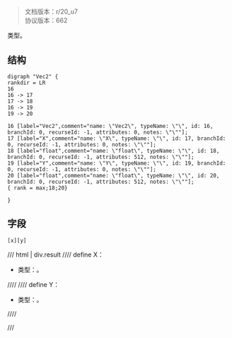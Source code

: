# <!-- md:samp Vec2 -->

> 文档版本：r/20_u7<br/>协议版本：662

<!-- md:samp Vec2 -->类型。

## 结构

```viz
digraph "Vec2" {
rankdir = LR
16
16 -> 17
17 -> 18
16 -> 19
19 -> 20

16 [label="Vec2",comment="name: \"Vec2\", typeName: \"\", id: 16, branchId: 0, recurseId: -1, attributes: 0, notes: \"\""];
17 [label="X",comment="name: \"X\", typeName: \"\", id: 17, branchId: 0, recurseId: -1, attributes: 0, notes: \"\""];
18 [label="float",comment="name: \"float\", typeName: \"\", id: 18, branchId: 0, recurseId: -1, attributes: 512, notes: \"\""];
19 [label="Y",comment="name: \"Y\", typeName: \"\", id: 19, branchId: 0, recurseId: -1, attributes: 0, notes: \"\""];
20 [label="float",comment="name: \"float\", typeName: \"\", id: 20, branchId: 0, recurseId: -1, attributes: 512, notes: \"\""];
{ rank = max;18;20}

}

```

## 字段

```title='Vec2'
[x][y]
```

/// html | div.result
//// define
X：<!-- md:samp float -->

- 类型：<!-- md:samp float -->。


////
//// define
Y：<!-- md:samp float -->

- 类型：<!-- md:samp float -->。


////

///

